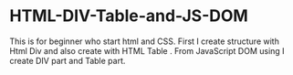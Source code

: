 # HTML-DIV-Table-and-JS-DOM
This is for beginner who start html and CSS. First I create structure with Html Div and also create with  HTML Table . From JavaScript DOM using I create DIV part and Table part.
